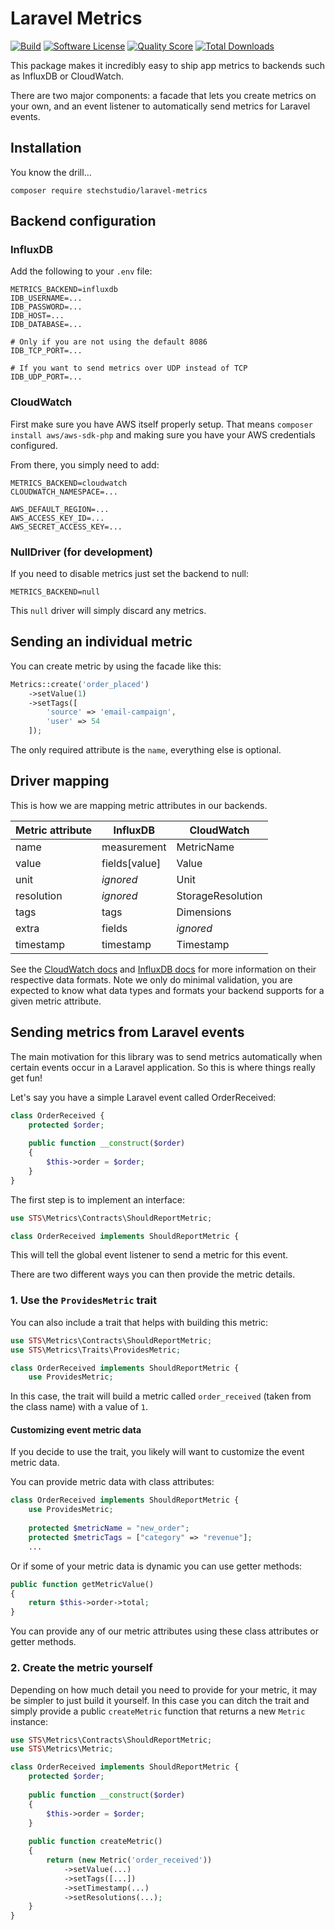 # Laravel Metrics

[![Build](https://img.shields.io/scrutinizer/build/g/stechstudio/laravel-metrics.svg?style=flat-square)](https://scrutinizer-ci.com/g/stechstudio/laravel-metrics)
[![Software License](https://img.shields.io/badge/license-MIT-brightgreen.svg?style=flat-square)](LICENSE.md)
[![Quality Score](https://img.shields.io/scrutinizer/g/stechstudio/laravel-metrics.svg?style=flat-square)](https://scrutinizer-ci.com/g/stechstudio/laravel-metrics)
[![Total Downloads](https://img.shields.io/packagist/dt/stechstudio/laravel-metrics.svg?style=flat-square)](https://packagist.org/packages/stechstudio/laravel-metrics)

This package makes it incredibly easy to ship app metrics to backends such as InfluxDB or CloudWatch.

There are two major components: a facade that lets you create metrics on your own, and an event listener to automatically send metrics for Laravel events.
   
## Installation

You know the drill...

```
composer require stechstudio/laravel-metrics
```

## Backend configuration

### InfluxDB

Add the following to your `.env` file:

```
METRICS_BACKEND=influxdb
IDB_USERNAME=...
IDB_PASSWORD=...
IDB_HOST=...
IDB_DATABASE=...

# Only if you are not using the default 8086
IDB_TCP_PORT=...

# If you want to send metrics over UDP instead of TCP
IDB_UDP_PORT=...
```

### CloudWatch

First make sure you have AWS itself properly setup. That means `composer install aws/aws-sdk-php` and making sure you have your AWS credentials configured.
 
From there, you simply need to add:

```
METRICS_BACKEND=cloudwatch
CLOUDWATCH_NAMESPACE=...

AWS_DEFAULT_REGION=...
AWS_ACCESS_KEY_ID=...
AWS_SECRET_ACCESS_KEY=...
```

### NullDriver (for development)

If you need to disable metrics just set the backend to null:

```
METRICS_BACKEND=null
```

This `null` driver will simply discard any metrics. 

## Sending an individual metric

You can create metric by using the facade like this:

```php
Metrics::create('order_placed')
    ->setValue(1)
    ->setTags([
        'source' => 'email-campaign',
        'user' => 54
    ]);
```

The only required attribute is the `name`, everything else is optional. 

## Driver mapping

This is how we are mapping metric attributes in our backends.  

| Metric attribute | InfluxDB      | CloudWatch        |
| ---------------- | ------------- | ----------------- |
| name             | measurement   | MetricName        |
| value            | fields[value] | Value             |
| unit             | _ignored_     | Unit              |
| resolution       | _ignored_     | StorageResolution |
| tags             | tags          | Dimensions        |
| extra            | fields        | _ignored_         |
| timestamp        | timestamp     | Timestamp         |

See the [CloudWatch docs](http://docs.aws.amazon.com/AmazonCloudWatch/latest/APIReference/API_MetricDatum.html) and [InfluxDB docs](https://docs.influxdata.com/influxdb/latest/concepts/key_concepts/) for more information on their respective data formats. Note we only do minimal validation, you are expected to know what data types and formats your backend supports for a given metric attribute.

## Sending metrics from Laravel events

The main motivation for this library was to send metrics automatically when certain events occur in a Laravel application. So this is where things really get fun! 

Let's say you have a simple Laravel event called OrderReceived:

```php
class OrderReceived {
    protected $order;
    
    public function __construct($order)
    {
        $this->order = $order;
    }
}
```

The first step is to implement an interface:
 
```php
use STS\Metrics\Contracts\ShouldReportMetric;

class OrderReceived implements ShouldReportMetric {
```

This will tell the global event listener to send a metric for this event. 

There are two different ways you can then provide the metric details.

### 1. Use the `ProvidesMetric` trait

You can also include a trait that helps with building this metric:
 
```php
use STS\Metrics\Contracts\ShouldReportMetric;
use STS\Metrics\Traits\ProvidesMetric;

class OrderReceived implements ShouldReportMetric {
    use ProvidesMetric;
```

In this case, the trait will build a metric called `order_received` (taken from the class name) with a value of `1`.

#### Customizing event metric data

If you decide to use the trait, you likely will want to customize the event metric data. 

You can provide metric data with class attributes:

```php
class OrderReceived implements ShouldReportMetric {
    use ProvidesMetric;
    
    protected $metricName = "new_order";
    protected $metricTags = ["category" => "revenue"];
    ...
```

Or if some of your metric data is dynamic you can use getter methods:

```php
public function getMetricValue()
{
    return $this->order->total;
}
```

You can provide any of our metric attributes using these class attributes or getter methods. 

### 2. Create the metric yourself

Depending on how much detail you need to provide for your metric, it may be simpler to just build it yourself. In this case you can ditch the trait and simply provide a public `createMetric` function that returns a new `Metric` instance:

```php
use STS\Metrics\Contracts\ShouldReportMetric;
use STS\Metrics\Metric;

class OrderReceived implements ShouldReportMetric {
    protected $order;
    
    public function __construct($order)
    {
        $this->order = $order;
    }
    
    public function createMetric()
    {
        return (new Metric('order_received'))
            ->setValue(...)
            ->setTags([...])
            ->setTimestamp(...)
            ->setResolutions(...);
    }
}
```
